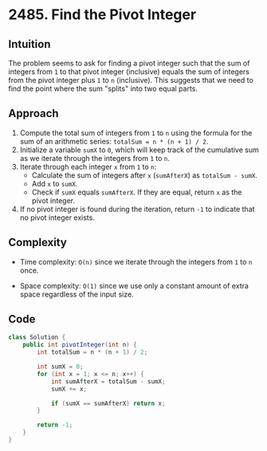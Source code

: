 # 2485. Find the Pivot Integer

## Intuition

The problem seems to ask for finding a pivot integer such that the sum of integers from `1` to that pivot integer (inclusive) equals the sum of integers from the pivot integer plus `1` to `n` (inclusive). This suggests that we need to find the point where the sum "splits" into two equal parts.

## Approach

1. Compute the total sum of integers from `1` to `n` using the formula for the sum of an arithmetic series: `totalSum = n * (n + 1) / 2`.
2. Initialize a variable `sumX` to `0`, which will keep track of the cumulative sum as we iterate through the integers from `1` to `n`.
3. Iterate through each integer `x` from `1` to `n`:
   - Calculate the sum of integers after `x` (`sumAfterX`) as `totalSum - sumX`.
   - Add `x` to `sumX`.
   - Check if `sumX` equals `sumAfterX`. If they are equal, return `x` as the pivot integer.
4. If no pivot integer is found during the iteration, return `-1` to indicate that no pivot integer exists.

## Complexity

- Time complexity: `O(n)` since we iterate through the integers from `1` to `n` once.

- Space complexity: `O(1)` since we use only a constant amount of extra space regardless of the input size.

## Code

```java
class Solution {
    public int pivotInteger(int n) {
        int totalSum = n * (n + 1) / 2;

        int sumX = 0;
        for (int x = 1; x <= n; x++) {
            int sumAfterX = totalSum - sumX;
            sumX += x;

            if (sumX == sumAfterX) return x;
        }

        return -1;
    }
}
```
